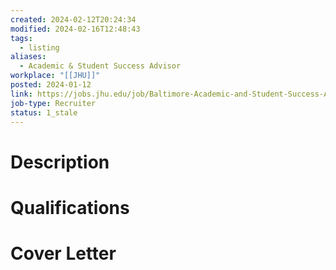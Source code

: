 ```yaml
---
created: 2024-02-12T20:24:34
modified: 2024-02-16T12:48:43
tags:
  - listing
aliases:
  - Academic & Student Success Advisor
workplace: "[[JHU]]"
posted: 2024-01-12
link: https://jobs.jhu.edu/job/Baltimore-Academic-and-Student-Success-Advisor-MD-21211/1118194400/
job-type: Recruiter
status: 1_stale
---
```

# Description

# Qualifications

# Cover Letter
